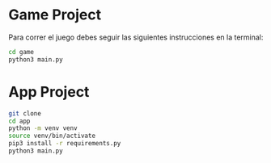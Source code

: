 # Game Project

Para correr el juego debes seguir las siguientes instrucciones en la terminal:

```sh
cd game
python3 main.py
```
# App Project

```sh
git clone
cd app
python -m venv venv
source venv/bin/activate
pip3 install -r requirements.py
python3 main.py
```
